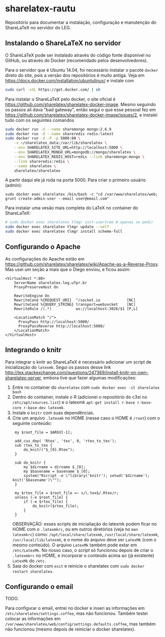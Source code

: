 # sharelatex-rautu

Repositório para documentar a instalação, configuração e manutenção do
ShareLaTeX no servidor do LEG. 

## Instalando o ShareLaTeX no servidor

O ShareLaTeX pode ser instalado através do código fonte disponível no
GitHub, ou através do Docker (recomendado pelos desenvolvedores).

Para o servidor que é Ubuntu 14.04, foi necessário instalar o pacote
`docker` direto do site, pois a versão dos repositórios é muito antiga.
Veja em https://docs.docker.com/installation/ubuntulinux/ e instale com

```sh
sudo curl -sSL https://get.docker.com/ | sh
```

Para instalar o ShareLaTeX pelo docker, o site oficial é
https://github.com/sharelatex/sharelatex-docker-image. Mesmo seguindo os
passos ali dava "bad gateway", então segui o que esse pessoal fez em
https://github.com/sharelatex/sharelatex-docker-image/issues/2, e
instalei tudo com os seguintes comandos

```sh
sudo docker run -d --name sharemongo mongo:2.6.9
sudo docker run -d --name shareredis redis:latest
sudo docker run -d -P -p 5000:80 \
    -v ~/sharelatex_data:/var/lib/sharelatex \
    --env SHARELATEX_SITE_URL=http://localhost:5000 \
    --env SHARELATEX_MONGO_URL=mongodb://mongo/sharelatex \
    --env SHARELATEX_REDIS_HOST=redis --link sharemongo:mongo \
    --link shareredis:redis \
    --name sharelatex \
    sharelatex/sharelatex
```

A partir daqui ele já roda na porta 5000. Para criar o primeiro usuário
(admin):

```{r}
sudo docker exec sharelatex /bin/bash -c "cd /var/www/sharelatex/web; grunt create-admin-user --email user@email.com"
```

Para instalar uma vesão mais completa do LaTeX no container do
ShareLaTeX:

```sh
# sudo docker exec sharelatex tlmgr init-usertree # apenas se pedir
sudo docker exec sharelatex tlmgr update --self
sudo docker exec sharelatex tlmgr install scheme-full
```

## Configurando o Apache

As configurações do Apache estão em
https://github.com/sharelatex/sharelatex/wiki/Apache-as-a-Reverse-Proxy. Mas
usei um seção a mais que o Diego enviou, e ficou assim:

```
<VirtualHost *:80>
    ServerName sharelatex.leg.ufpr.br
    ProxyPreserveHost On

    RewriteEngine On
    RewriteCond %{REQUEST_URI}  ^/socket.io            [NC]
    RewriteCond %{QUERY_STRING} transport=websocket    [NC]
    RewriteRule /(.*)           ws://localhost:3026/$1 [P,L]

    <LocationMatch "/">
      ProxyPass http://localhost:5000/
      ProxyPassReverse http://localhost:5000/
    </LocationMatch>
</VirtualHost>
```

## Integrando o knitr

Para integrar o knitr ao ShareLaTeX é necessário adicionar um script de
inicialização do `latexmk`. Segui os passos desse link
http://tex.stackexchange.com/questions/247369/install-knitr-on-own-sharelatex-server,
embora tive que fazer algumas modificações:

1. Entre no container do `sharelatex` com `sudo docker exec -it
   sharelatex bash`
2. Dentro do container, instale o R (adicionei o repositório do c3sl no
   `/etc/apt/sources.list`) e o latexmk `apt-get install r-base
   r-base-core r-base-dev latexmk`.
3. Instale o `knitr` com suas dependências.
4. Crie um arquivo `.latexmk` no HOME (nesse caso o HOME é `/root`) com
   o seguinte conteúdo:
   ```
	my $root_file = $ARGV[-1];
	
	add_cus_dep( 'Rtex', 'tex', 0, 'rtex_to_tex');
	sub rtex_to_tex {
		do_knitr("$_[0].Rtex");
	}
	
	sub do_knitr {
		my $dirname = dirname $_[0];
		my $basename = basename $_[0];
		system("Rscript -e \"library('knitr'); setwd('$dirname'); knit('$basename')\"");
	}
	
	my $rtex_file = $root_file =~ s/\.tex$/.Rtex/r;
	unless (-e $root_file) {
		if (-e $rtex_file) {
			do_knitr($rtex_file);
		}
	}
	```
	OBSERVAÇÃO: esses scripts de inicialiação do latexmk podem ficar no HOME
	com o `.latexmkrc`, ou em outros diretórios (veja no `man latexmkrc`)
	como: `/opt/local/share/latexmk`, `/usr/local/share/latexmk`,
	`/usr/local/lib/latexmk`, e o nome do arquivo deve ser `LatexMk` (com o
	mesmo conteúdo). O arquivo `LatexMk` também pode estar em
	`/etc/LatexMk`. No nosso caso, o script só funcionou depois de criar o
	`.latexmkrc` no HOME, e incorporar o conteúdo acima ao (já existente)
	`LatexMk` do `/etc`.
5. Saia do docker com `exit` e reinicie o sharelatex com `sudo docker restart sharelatex`.

## Configurando o email

TODO.

Para configurar o email, entrei no docker e inseri as informações em
`/etc/sharelatex/settings.coffee`, mas não funcionou. Também testei
colocar as informações em
`/var/www/sharelatex/web/config/settings.defaults.coffee`, mas também
não funcionou (mesmo depois de reiniciar o docker sharelatex).
